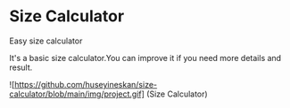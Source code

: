 # Size Calculator
Easy size calculator

It's a basic size calculator.You can improve it if you need more details and result.

![https://github.com/huseyineskan/size-calculator/blob/main/img/project.gif] (Size Calculator)